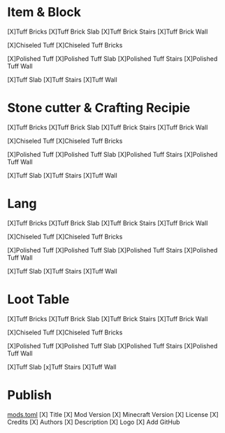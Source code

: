 # Item & Block
[X]Tuff Bricks 
[X]Tuff Brick Slab
[X]Tuff Brick Stairs
[X]Tuff Brick Wall

[X]Chiseled Tuff
[X]Chiseled Tuff Bricks

[X]Polished Tuff
[X]Polished Tuff Slab
[X]Polished Tuff Stairs
[X]Polished Tuff Wall

[X]Tuff Slab
[X]Tuff Stairs
[X]Tuff Wall


# Stone cutter & Crafting Recipie
[X]Tuff Bricks
[X]Tuff Brick Slab
[X]Tuff Brick Stairs
[X]Tuff Brick Wall

[X]Chiseled Tuff
[X]Chiseled Tuff Bricks

[X]Polished Tuff
[X]Polished Tuff Slab
[X]Polished Tuff Stairs
[X]Polished Tuff Wall

[X]Tuff Slab
[X]Tuff Stairs
[X]Tuff Wall

# Lang
[X]Tuff Bricks
[X]Tuff Brick Slab
[X]Tuff Brick Stairs
[X]Tuff Brick Wall

[X]Chiseled Tuff
[X]Chiseled Tuff Bricks

[X]Polished Tuff
[X]Polished Tuff Slab
[X]Polished Tuff Stairs
[X]Polished Tuff Wall

[X]Tuff Slab
[X]Tuff Stairs
[X]Tuff Wall

# Loot Table
[X]Tuff Bricks
[X]Tuff Brick Slab
[X]Tuff Brick Stairs
[X]Tuff Brick Wall

[X]Chiseled Tuff
[X]Chiseled Tuff Bricks

[X]Polished Tuff
[X]Polished Tuff Slab
[X]Polished Tuff Stairs
[X]Polished Tuff Wall

[X]Tuff Slab
[x]Tuff Stairs
[X]Tuff Wall
# Publish 
[mods.toml](./src/main/resources/META-INF/mods.toml)
[X] Title
[X] Mod Version
[X] Minecraft Version
[X] License
[X] Credits
[X] Authors
[X] Description
[X] Logo
[X] Add GitHub
